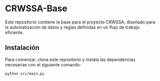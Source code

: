 # CRWSSA-Base 

Este repositorio contiene la base para el proyecto CRWSSA, diseñado para la automatización de datos y reglas definidas en un flujo de trabajo eficiente. 

## Instalación 

Para comenzar, clona este repositorio y instala las dependencias necesarias con el siguiente comando: 

```bash
python src/main.py
